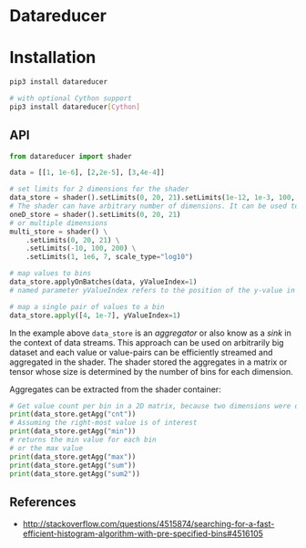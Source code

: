 # Datareducer

# Installation
```bash
pip3 install datareducer

# with optional Cython support
pip3 install datareducer[Cython]

```

## API

```python
from datareducer import shader

data = [[1, 1e-6], [2,2e-5], [3,4e-4]]

# set limits for 2 dimensions for the shader
data_store = shader().setLimits(0, 20, 21).setLimits(1e-12, 1e-3, 100, scale_type="log10")
# The shader can have arbitrary number of dimensions. It can be used to construct a simple histogram if only one dimension is defined, i.e. 
oneD_store = shader().setLimits(0, 20, 21)
# or multiple dimensions
multi_store = shader() \
    .setLimits(0, 20, 21) \
    .setLimits(-10, 100, 200) \
    .setLimits(1, 1e6, 7, scale_type="log10")

# map values to bins
data_store.applyOnBatches(data, yValueIndex=1)
# named parameter yValueIndex refers to the position of the y-value in each pair

# map a single pair of values to a bin
data_store.apply([4, 1e-7], yValueIndex=1)
```

In the example above `data_store` is an _aggregator_ or also know as a _sink_ in the context of data streams. This approach can be used on arbitrarily big dataset and each value or value-pairs can be efficiently streamed and aggregated in the shader. The shader stored the aggregates in a matrix or tensor whose size is determined by the number of bins for each dimension.

Aggregates can be extracted from the shader container:
```python
# Get value count per bin in a 2D matrix, because two dimensions were defined above
print(data_store.getAgg("cnt"))
# Assuming the right-most value is of interest
print(data_store.getAgg("min"))
# returns the min value for each bin
# or the max value
print(data_store.getAgg("max"))
print(data_store.getAgg("sum"))
print(data_store.getAgg("sum2"))

```

## References
* http://stackoverflow.com/questions/4515874/searching-for-a-fast-efficient-histogram-algorithm-with-pre-specified-bins#4516105
